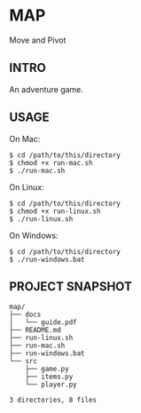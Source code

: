 # MAP

Move and Pivot


## INTRO

An adventure game.

## USAGE
On Mac:

    $ cd /path/to/this/directory
    $ chmod +x run-mac.sh
    $ ./run-mac.sh

On Linux:

    $ cd /path/to/this/directory
    $ chmod +x run-linux.sh
    $ ./run-linux.sh

On Windows:

    $ cd /path/to/this/directory
    $ ./run-windows.bat


## PROJECT SNAPSHOT


```
map/
├── docs
│   └── guide.pdf
├── README.md
├── run-linux.sh
├── run-mac.sh
├── run-windows.bat
└── src
    ├── game.py
    ├── items.py
    └── player.py

3 directories, 8 files
```
